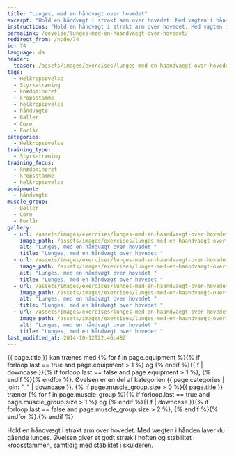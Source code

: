 ```yaml
---
title: "Lunges, med en håndvægt over hovedet"
excerpt: "Hold en håndvægt i strakt arm over hovedet. Med vægten i hånden laver du gående lunges."
instructions: "Hold en håndvægt i strakt arm over hovedet. Med vægten i hånden laver du gående lunges."
permalink: /oevelse/lunges-med-en-haandvaegt-over-hovedet/
redirect_from: /node/74
id: 74
language: da
header:
  teaser: /assets/images/exercises/lunges-med-en-haandvaegt-over-hovedet-0-320.jpg
tags:
  - Helkropsøvelse
  - Styrketræning
  - knædomineret
  - kropsstamme
  - helkropsøvelse
  - håndvægte
  - Baller
  - Core
  - Forlår
categories:
  - Helkropsøvelse
training_type:
  - Styrketræning
training_focus:
  - knædomineret
  - kropsstamme
  - helkropsøvelse
equipment:
  - håndvægte
muscle_group:
  - Baller
  - Core
  - Forlår
gallery:
  - url: /assets/images/exercises/lunges-med-en-haandvaegt-over-hovedet-0.jpg
    image_path: /assets/images/exercises/lunges-med-en-haandvaegt-over-hovedet-0-320.jpg
    alt: "Lunges, med en håndvægt over hovedet "
    title: "Lunges, med en håndvægt over hovedet "
  - url: /assets/images/exercises/lunges-med-en-haandvaegt-over-hovedet-1.jpg
    image_path: /assets/images/exercises/lunges-med-en-haandvaegt-over-hovedet-1-320.jpg
    alt: "Lunges, med en håndvægt over hovedet "
    title: "Lunges, med en håndvægt over hovedet "
  - url: /assets/images/exercises/lunges-med-en-haandvaegt-over-hovedet-2.jpg
    image_path: /assets/images/exercises/lunges-med-en-haandvaegt-over-hovedet-2-320.jpg
    alt: "Lunges, med en håndvægt over hovedet "
    title: "Lunges, med en håndvægt over hovedet "
  - url: /assets/images/exercises/lunges-med-en-haandvaegt-over-hovedet-3.jpg
    image_path: /assets/images/exercises/lunges-med-en-haandvaegt-over-hovedet-3-320.jpg
    alt: "Lunges, med en håndvægt over hovedet "
    title: "Lunges, med en håndvægt over hovedet "
last_modified_at: 2014-10-12T22:46:48Z
---
```


{{ page.title }} kan trænes med {% for f in page.equipment %}{% if forloop.last == true and page.equipment > 1 %} og {% endif %}{{ f | downcase  }}{% if forloop.last == false and page.equipment > 1 %}, {% endif %}{% endfor %}. Øvelsen er en del af kategorien {{ page.categories | join: ", " | downcase }}. {% if page.muscle_group.size > 0 %}{{ page.title }} træner {% for f in page.muscle_group %}{% if forloop.last == true and page.muscle_group.size > 1 %} og {% endif %}{{ f | downcase }}{% if forloop.last == false and page.muscle_group.size > 2 %}, {% endif %}{% endfor %}.{% endif %}

Hold en håndvægt i strakt arm over hovedet. Med vægten i hånden laver du gående lunges. Øvelsen giver et godt stræk i hoften og stabilitet i kropsstammen, samtidig med stabilitet i skulderen.
